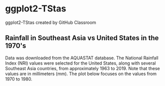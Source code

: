 # ggplot2-TStas
ggplot2-TStas created by GitHub Classroom

## Rainfall in Southeast Asia vs United States in the 1970's

Data was downloaded from the AQUASTAT database. The National Rainfall Index (NRI) values were selected for the United States, along with several Southeast Asia countries, from approximately 1963 to 2019. Note that these values are in millimeters (mm). The plot below focuses on the values from 1970 to 1980.
